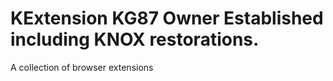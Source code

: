 # KExtension KG87 Owner Established including KNOX restorations.
A collection of browser extensions
